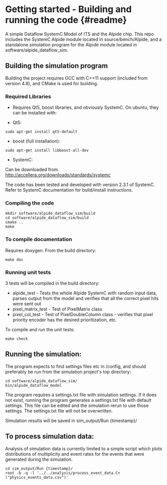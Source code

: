 # Getting started - Building and running the code {#readme}

A simple Dataflow SystemC Model of ITS and the Alpide chip. This repo includes the SystemC Alpide module located in source/bench/Alpide, and a standalone simulation program for the Alpide module located in software/alpide_dataflow_sim.

## Building the simulation program

Building the project requires GCC with C++11 support (included from version 4.8), and CMake is used for building.

### Required Libraries
- Requires Qt5, boost libraries, and obviously SystemC. On ubuntu, they can be installed with:

- Qt5:
```
sudo apt-get install qt5-default
```

-  boost (full installation):
```
sudo apt-get install libboost-all-dev
```

- SystemC:

Can be downloaded from http://accellera.org/downloads/standards/systemc

The code has been tested and developed with version 2.3.1 of SystemC. Refer to SystemC documentation for build/install instructions.


### Compiling the code

```
mkdir software/alpide_dataflow_sim/build
cd software/alpide_dataflow_sim/build
cmake ..
make
```

### To compile documentation
Requires doxygen. From the build directory:

```
make doc
```


### Running unit tests
3 tests will be compiled in the build directory:
* alpide_test - Tests the whole Alpide SystemC with random input data, parses output from the model and verifies that all the correct pixel hits were sent out
* pixel_matrix_test - Test of PixelMatrix class
* pixel_col_test - Test of PixelDoubleColumn class - verifies that pixel priority encoder has the desired prioritization, etc.

To compile and run the unit tests:

```
make check
```

## Running the simulation:

The program expects to find settings files etc in <current working directory>/config, and should preferably be run from the simulation project's top directory:

```
cd software/alpide_dataflow_sim/
bin/alpide_dataflow_model
```

The program requires a settings.txt file with simulation settings. If it does not exist, running the program generates a settings.txt file with default settings. This file can be edited and the simulation rerun to use those settings. The settings.txt file will not be overwritten.

Simulation results will be saved in sim_output/Run {timestamp}/


## To process simulation data:

Analysis of simulation data is currently limited to a simple script which plots distributions of multiplicity and event rates for the events that were generated during the simulation.

```
cd sim_output/Run {timestamp}/
root -b -q -l '../../analysis/process_event_data.C+("physics_events_data.csv")'
```
